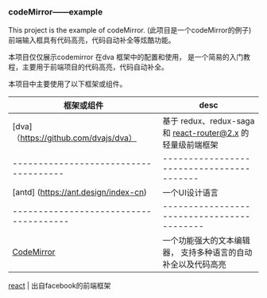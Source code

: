 ###  codeMirror——example
This project is the example of codeMirror.  (此项目是一个codeMirror的例子) 
前端输入框具有代码高亮，代码自动补全等炫酷功能。

本项目仅仅展示codemirror 在dva 框架中的配置和使用， 是一个简易的入门教程，主要用于前端项目的代码高亮，代码自动补全。

本项目中主要使用了以下框架或组件。

框架或组件                             | desc
------------------------------------- | -----------------------------------          
[dva]（https://github.com/dvajs/dva） |  基于 redux、redux-saga 和 react-router@2.x 的轻量级前端框架 
------------------------------------- | -----------------------------------------
[antd] (https://ant.design/index-cn)  | 一个UI设计语言
--------------------------------------| ------------------------------------------
[CodeMirror](https://codemirror.net/) | 一个功能强大的文本编辑器， 支持多种语言的自动补全以及代码高亮

[react](https://facebook.github.io/react/) | 出自facebook的前端框架







